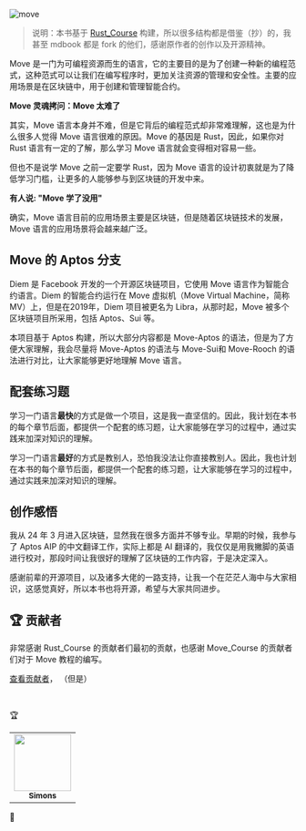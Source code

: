 <!-- <img src="https://github.com/sunface/rust-course/blob/main/assets/banner.jpg?raw=true" /> -->

![move](../img/move_language.png)

> 说明：本书基于 [Rust_Course](https://course.rs/about-book.html) 构建，所以很多结构都是借鉴（抄）的，我甚至 mdbook 都是 fork 的他们，感谢原作者的创作以及开源精神。

Move 是一门为可编程资源而生的语言，它的主要目的是为了创建一种新的编程范式，这种范式可以让我们在编写程序时，更加关注资源的管理和安全性。主要的应用场景是在区块链中，用于创建和管理智能合约。


**Move 灵魂拷问：Move 太难了**

其实，Move 语言本身并不难，但是它背后的编程范式却非常难理解，这也是为什么很多人觉得 Move 语言很难的原因。Move 的基因是 Rust，因此，如果你对 Rust 语言有一定的了解，那么学习 Move 语言就会变得相对容易一些。

但也不是说学 Move 之前一定要学 Rust，因为 Move 语言的设计初衷就是为了降低学习门槛，让更多的人能够参与到区块链的开发中来。

**有人说: "Move 学了没用"**

确实，Move 语言目前的应用场景主要是区块链，但是随着区块链技术的发展，Move 语言的应用场景将会越来越广泛。

## Move 的 Aptos 分支

Diem 是 Facebook 开发的一个开源区块链项目，它使用 Move 语言作为智能合约语言。Diem 的智能合约运行在 Move 虚拟机（Move Virtual Machine，简称 MV）上，但是在2019年，Diem 项目被更名为 Libra，从那时起，Move 被多个区块链项目所采用，包括 Aptos、Sui 等。

本项目基于 Aptos 构建，所以大部分内容都是 Move-Aptos 的语法，但是为了方便大家理解，我会尽量将 Move-Aptos 的语法与 Move-Sui和 Move-Rooch 的语法进行对比，让大家能够更好地理解 Move 语言。


## 配套练习题

学习一门语言**最快**的方式是做一个项目，这是我一直坚信的。因此，我计划在本书的每个章节后面，都提供一个配套的练习题，让大家能够在学习的过程中，通过实践来加深对知识的理解。

学习一门语言**最好**的方式是教别人，恐怕我没法让你直接教别人。因此，我也计划在本书的每个章节后面，都提供一个配套的练习题，让大家能够在学习的过程中，通过实践来加深对知识的理解。

## 创作感悟

我从 24 年 3 月进入区块链，显然我在很多方面并不够专业。早期的时候，我参与了 Aptos AIP 的中文翻译工作，实际上都是 AI 翻译的，我仅仅是用我撇脚的英语进行校对，那段时间让我很好的理解了区块链的工作内容，于是决定深入。

感谢前辈的开源项目，以及诸多大佬的一路支持，让我一个在茫茫人海中与大家相识，这感觉真好，所以本书也将开源，希望与大家共同进步。

## 🏆 贡献者

非常感谢 Rust_Course 的贡献者们最初的贡献，也感谢 Move_Course 的贡献者们对于 Move 教程的编写。

[查看贡献者](https://github.com/caoyang2002/Move_Course/graphs/contributors)，
（但是）

<br />

🏆

<table>
    <tr>
        <td align="center">
            <a href="https://github.com/JesseAtSZ">
                <img src="https://avatars.githubusercontent.com/u/120587735?v=4" width="100px" alt=""/>
                <br />
                <sub><b>Simons</b></sub>
            </a>
        </td>
    </tr>
</table>
🏅